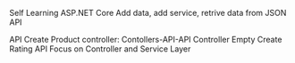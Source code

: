 Self Learning ASP.NET Core
Add data, add service, retrive data from JSON API

API
Create Product controller: Contollers-API-API Controller Empty
Create Rating API
Focus on Controller and Service Layer
